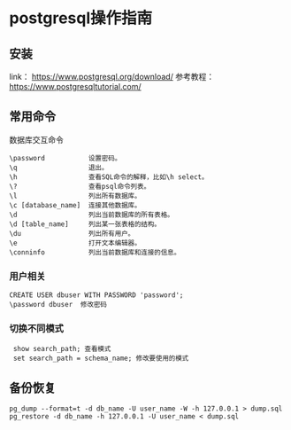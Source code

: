 # postgresql操作指南

## 安装

link： https://www.postgresql.org/download/
参考教程： https://www.postgresqltutorial.com/

## 常用命令

数据库交互命令

```
\password           设置密码。
\q                  退出。
\h                  查看SQL命令的解释，比如\h select。
\?                  查看psql命令列表。
\l                  列出所有数据库。
\c [database_name]  连接其他数据库。
\d                  列出当前数据库的所有表格。
\d [table_name]     列出某一张表格的结构。
\du                 列出所有用户。
\e                  打开文本编辑器。
\conninfo           列出当前数据库和连接的信息。
```

### 用户相关

```
CREATE USER dbuser WITH PASSWORD 'password';
\password dbuser  修改密码
```

### 切换不同模式

```
 show search_path; 查看模式
 set search_path = schema_name; 修改要使用的模式
```





## 备份恢复

```
pg_dump --format=t -d db_name -U user_name -W -h 127.0.0.1 > dump.sql
pg_restore -d db_name -h 127.0.0.1 -U user_name < dump.sql
```
